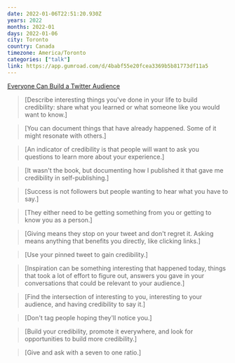 ```yaml
---
date: 2022-01-06T22:51:20.930Z
years: 2022
months: 2022-01
days: 2022-01-06
city: Toronto
country: Canada
timezone: America/Toronto
categories: ["talk"]
link: https://app.gumroad.com/d/4babf55e20fcea3369b5b81773df11a5
---
```

[Everyone Can Build a Twitter Audience](https://app.gumroad.com/d/4babf55e20fcea3369b5b81773df11a5)

> [Describe interesting things you've done in your life to build credibility: share what you learned or what someone like you would want to know.]

> [You can document things that have already happened. Some of it might resonate with others.]

> [An indicator of credibility is that people will want to ask you questions to learn more about your experience.]

> [It wasn't the book, but documenting how I published it that gave me credibility in self-publishing.]

> [Success is not followers but people wanting to hear what you have to say.]

> [They either need to be getting something from you or getting to know you as a person.]

> [Giving means they stop on your tweet and don't regret it. Asking means anything that benefits you directly, like clicking links.]

> [Use your pinned tweet to gain credibility.]

> [Inspiration can be something interesting that happened today, things that took a lot of effort to figure out, answers you gave in your conversations that could be relevant to your audience.]

> [Find the intersection of interesting to you, interesting to your audience, and having credibility to say it.]

> [Don't tag people hoping they'll notice you.]

> [Build your credibility, promote it everywhere, and look for opportunities to build more credibility.]

> [Give and ask with a seven to one ratio.]
